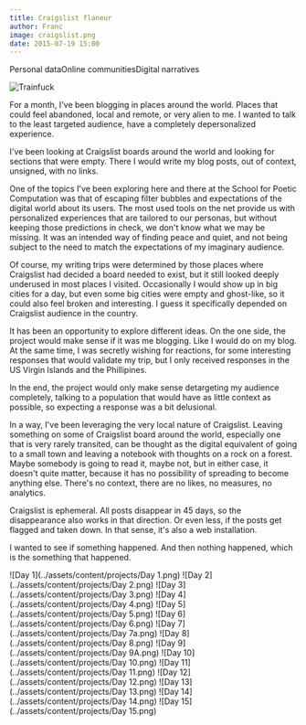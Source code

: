 ```yaml
---
title: Craigslist flaneur
author: Franc
image: craigslist.png
date: 2015-07-19 15:00
---
```


<span class='project-tag'>Personal data</span><span class='project-tag'>Online communities</span><span class='project-tag'>Digital narratives</span>

![Trainfuck](assets/content/projects/craigslist01.png)

For a month, I've been blogging in places around the world. Places that could feel abandoned, local and remote, or very alien to me. I wanted to talk to the least targeted audience, have a completely depersonalized experience.

I've been looking at Craigslist boards around the world and looking for sections that were empty. There I would write my blog posts, out of context, unsigned, with no links.

One of the topics I've been exploring here and there at the School for Poetic Computation was that of escaping filter bubbles and expectations of the digital world about its users. The most used tools on the net provide us with personalized experiences that are tailored to our personas, but without keeping those predictions in check, we don't know what we may be missing. It was an intended way of finding peace and quiet, and not being subject to the need to match the expectations of my imaginary audience.

Of course, my writing trips were determined by those places where Craigslist had decided a board needed to exist, but it still looked deeply underused in most places I visited. Occasionally I would show up in big cities for a day, but even some big cities were empty and ghost-like, so it could also feel broken and interesting. I guess it specifically depended on Craigslist audience in the country.

It has been an opportunity to explore different ideas. On the one side, the project would make sense if it was me blogging. Like I would do on my blog. At the same time, I was secretly wishing for reactions, for some interesting responses that would validate my trip, but I only received responses in the US Virgin Islands and the Phillipines.

In the end, the project would only make sense detargeting my audience completely, talking to a population that would have as little context as possible, so expecting a response was a bit delusional.

In a way, I've been leveraging the very local nature of Craigslist. Leaving something on some of Craigslist board around the world, especially one that is very rarely transited, can be thought as the digital equivalent of going to a small town and leaving a notebook with thoughts on a rock on a forest. Maybe somebody is going to read it, maybe not, but in either case, it doesn't quite matter, because it has no possibility of spreading to become anything else. There's no context, there are no likes, no measures, no analytics.

Craigslist is ephemeral. All posts disappear in 45 days, so the disappearance also works in that direction. Or even less, if the posts get flagged and taken down. In that sense, it's also a web installation.

I wanted to see if something happened. And then nothing happened, which is the something that happened.

![Day 1](../assets/content/projects/Day 1.png)
![Day 2](../assets/content/projects/Day 2.png)
![Day 3](../assets/content/projects/Day 3.png)
![Day 4](../assets/content/projects/Day 4.png)
![Day 5](../assets/content/projects/Day 5.png)
![Day 6](../assets/content/projects/Day 6.png)
![Day 7](../assets/content/projects/Day 7a.png)
![Day 8](../assets/content/projects/Day 8.png)
![Day 9](../assets/content/projects/Day 9A.png)
![Day 10](../assets/content/projects/Day 10.png)
![Day 11](../assets/content/projects/Day 11.png)
![Day 12](../assets/content/projects/Day 12.png)
![Day 13](../assets/content/projects/Day 13.png)
![Day 14](../assets/content/projects/Day 14.png)
![Day 15](../assets/content/projects/Day 15.png)
